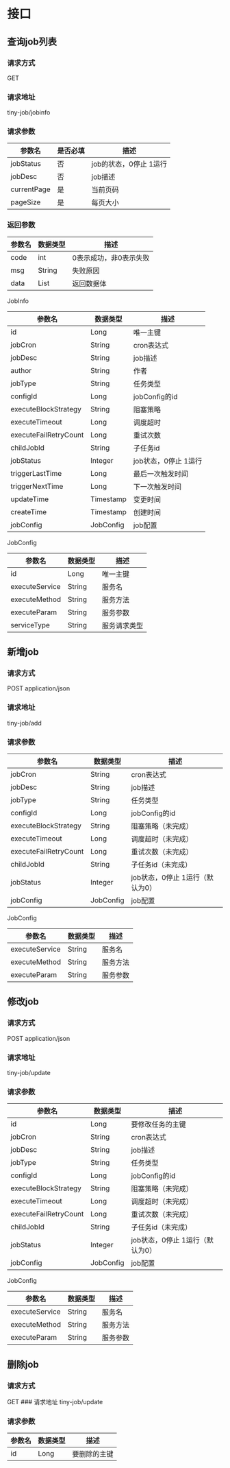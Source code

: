 # 接口

## 查询job列表
### 请求方式
GET 
### 请求地址
tiny-job/jobinfo
### 请求参数

| 参数名         | 是否必填 | 描述             |
|-------------|------|----------------|
| jobStatus   | 否    | job的状态，0停止 1运行 |
| jobDesc     | 否    | job描述          |
| currentPage | 是    | 当前页码           |
| pageSize    | 是    | 每页大小           |

### 返回参数

| 参数名         | 数据类型 | 描述             |
|-------------|------|----------------|
| code   | int    | 0表示成功，非0表示失败 |
| msg     | String    | 失败原因          |
| data | List<JobInfo>    | 返回数据体           |
JobInfo

| 参数名         | 数据类型 | 描述       |
|-------------|------|----------------|
|id|Long|唯一主键|
|jobCron|String|cron表达式|
|jobDesc|String|job描述|
|author|String|作者|
|jobType|String|任务类型|
|configId|Long|jobConfig的id|
|executeBlockStrategy|String|阻塞策略|
|executeTimeout|Long|调度超时|
|executeFailRetryCount|Long|重试次数|
|childJobId|String|子任务id|
|jobStatus|Integer|job状态，0停止 1运行|
|triggerLastTime|Long|最后一次触发时间|
|triggerNextTime|Long|下一次触发时间|
|updateTime|Timestamp|变更时间|
|createTime|Timestamp|创建时间|
|jobConfig|JobConfig|job配置|

JobConfig

| 参数名         | 数据类型 | 描述       |
|-------------|------|----------------|
|id|Long|唯一主键|
|executeService|String|服务名|
|executeMethod|String|服务方法|
|executeParam|String|服务参数|
|serviceType|String|服务请求类型|

## 新增job
### 请求方式
POST application/json
### 请求地址
tiny-job/add
### 请求参数
| 参数名         | 数据类型 | 描述       |
|-------------|------|----------------|
|jobCron|String|cron表达式|
|jobDesc|String|job描述|
|jobType|String|任务类型|
|configId|Long|jobConfig的id|
|executeBlockStrategy|String|阻塞策略（未完成）|
|executeTimeout|Long|调度超时（未完成）|
|executeFailRetryCount|Long|重试次数（未完成）|
|childJobId|String|子任务id（未完成）|
|jobStatus|Integer|job状态，0停止 1运行（默认为0）|
|jobConfig|JobConfig|job配置|

JobConfig

| 参数名         | 数据类型 | 描述       |
|-------------|------|----------------|
|executeService|String|服务名|
|executeMethod|String|服务方法|
|executeParam|String|服务参数|

## 修改job
### 请求方式
POST application/json
### 请求地址
tiny-job/update
### 请求参数
| 参数名         | 数据类型 | 描述       |
|-------------|------|----------------|
|id|Long|要修改任务的主键|
|jobCron|String|cron表达式|
|jobDesc|String|job描述|
|jobType|String|任务类型|
|configId|Long|jobConfig的id|
|executeBlockStrategy|String|阻塞策略（未完成）|
|executeTimeout|Long|调度超时（未完成）|
|executeFailRetryCount|Long|重试次数（未完成）|
|childJobId|String|子任务id（未完成）|
|jobStatus|Integer|job状态，0停止 1运行（默认为0）|
|jobConfig|JobConfig|job配置|

JobConfig

| 参数名         | 数据类型 | 描述       |
|-------------|------|----------------|
|executeService|String|服务名|
|executeMethod|String|服务方法|
|executeParam|String|服务参数|

## 删除job
### 请求方式
GET ### 请求地址
tiny-job/update
### 请求参数
| 参数名         | 数据类型 | 描述       |
|-------------|------|----------------|
|id|Long|要删除的主键|